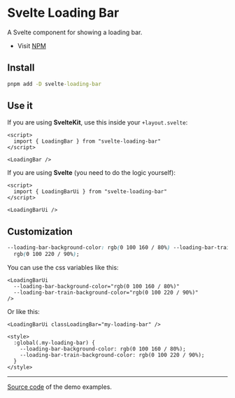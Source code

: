 # Svelte Loading Bar

A Svelte component for showing a loading bar.

- Visit [NPM](https://www.npmjs.com/package/svelte-loading-bar)

## Install

```cmd
pnpm add -D svelte-loading-bar
```

## Use it

If you are using **SvelteKit**, use this inside your `+layout.svelte`:

```svelte
<script>
  import { LoadingBar } from "svelte-loading-bar"
</script>

<LoadingBar />
```

If you are using **Svelte** (you need to do the logic yourself):

```svelte
<script>
  import { LoadingBarUi } from "svelte-loading-bar"
</script>

<LoadingBarUi />
```

## Customization

```css
--loading-bar-background-color: rgb(0 100 160 / 80%) --loading-bar-train-background-color:
  rgb(0 100 220 / 90%);
```

You can use the css variables like this:

```svelte
<LoadingBarUi
  --loading-bar-background-color="rgb(0 100 160 / 80%)"
  --loading-bar-train-background-color="rgb(0 100 220 / 90%)"
/>
```

Or like this:

```svelte
<LoadingBarUi classLoadingBar="my-loading-bar" />

<style>
  :global(.my-loading-bar) {
    --loading-bar-background-color: rgb(0 100 160 / 80%);
    --loading-bar-train-background-color: rgb(0 100 220 / 90%);
  }
</style>
```

---

[Source code](/src/routes/%2Bpage.svelte) of the demo examples.
